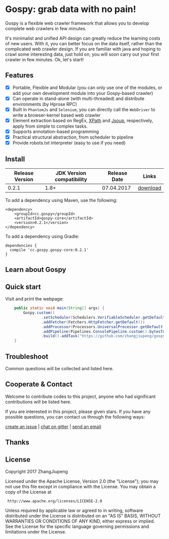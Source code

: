 # Gospy: grab data with no pain!

Gospy is a flexible web crawler framework that allows you to develop complete web crawlers in few minutes.

It's minimalist and unified API design can greatly reduce the learning costs of new users. With it, you can better focus on the data itself, rather than the complicated web crawler design. If you are familiar with java and hoping to crawl some interesting data, just hold on, you will soon carry out your first crawler in few minutes. Ok, let's start!

## Features

* [x] Portable, Flexible and Modular (you can only use one of the modules, or add your own development module into your Gospy-based crawler)
* [x] Can operate in stand-alone (with multi-threaded) and distribute environments (by Hprose RPC)
* [x] Built in `PhantomJs` and `Selenium`, you can directly call the `WebDriver` to write a browser-kernel based web crawler
* [x] Element extraction based on RegEx, [XPath](https://github.com/code4craft/xsoup/) and [Jsoup](https://jsoup.org/), respectively, apply from simple to complex tasks.
* [x] Supports annotation-based programming
* [x] Practical structural abstraction, from scheduler to pipeline
* [x] Provide robots.txt interpreter (easy to use if you need)

## Install

Release Version | JDK Version compatibility | Release Date | Links
-- | -- | -- | --
0.2.1 | 1.8+ | 07.04.2017 | [download](https://github.com/zhangjiupeng/gospy/releases)

To add a dependency using Maven, use the following:
```
<dependency>
    <groupId>cc.gospy</groupId>
    <artifactId>gospy-core</artifactId>
    <version>0.2.1</version>
</dependency>
```
To add a dependency using Gradle:
```
dependencies {
  compile 'cc.gospy.gospy-core:0.2.1'
}
```

## Learn about Gospy



## Quick start

Visit and print the webpage:
```java
    public static void main(String[] args) {
        Gospy.custom()
                .setScheduler(Schedulers.VerifiableScheduler.getDefault())
                .addFetcher(Fetchers.HttpFetcher.getDefault())
                .addProcessor(Processors.UniversalProcessor.getDefault())
                .addPipeline(Pipelines.ConsolePipeline.custom().bytesToString().build())
                .build().addTask("https://github.com/zhangjiupeng/gospy").start();
    }
```

## Troubleshoot

Common questions will be collected and listed here.

## Cooperate & Contact

Welcome to contribute codes to this project, anyone who had significant contributions will be listed here.

If you are interested in this project, please given stars. If you have any possible questions, you can contact us through the following ways:

[create an issue](https://github.com/zhangjiupeng/gospy/issues/new) | [chat on gitter]() | [send an email](mailto:jiupeng.zhang@gmail.com)

## Thanks

## License

Copyright 2017 ZhangJiupeng

Licensed under the Apache License, Version 2.0 (the "License"); you may not use this file except in compliance with the License. You may obtain a copy of the License at

     http://www.apache.org/licenses/LICENSE-2.0

Unless required by applicable law or agreed to in writing, software distributed under the License is distributed on an "AS IS" BASIS, WITHOUT WARRANTIES OR CONDITIONS OF ANY KIND, either express or implied. See the License for the specific language governing permissions and limitations under the License.
